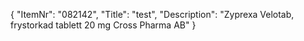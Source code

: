 {
  "ItemNr": "082142",
  "Title": "test",
  "Description": "Zyprexa Velotab, frystorkad tablett 20 mg Cross Pharma AB"
}